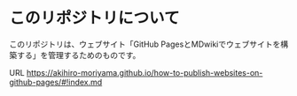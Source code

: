 # このリポジトリについて
このリポジトリは、ウェブサイト「GitHub PagesとMDwikiでウェブサイトを構築する」を管理するためのものです。

URL https://akihiro-moriyama.github.io/how-to-publish-websites-on-github-pages/#!index.md
